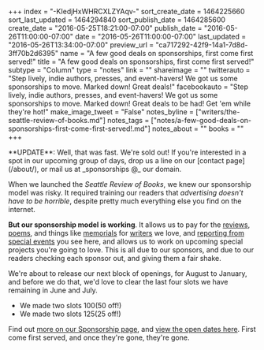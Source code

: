 +++
index = "-KIedjHxWHRCXLZYAqv-"
sort_create_date = 1464225660
sort_last_updated = 1464294840
sort_publish_date = 1464285600
create_date = "2016-05-25T18:21:00-07:00"
publish_date = "2016-05-26T11:00:00-07:00"
date = "2016-05-26T11:00:00-07:00"
last_updated = "2016-05-26T13:34:00-07:00"
preview_url = "ca717292-42f9-14a1-7d8d-3ff70b2d6395"
name = "A few good deals on sponsorships, first come first served!"
title = "A few good deals on sponsorships, first come first served!"
subtype = "Column"
type = "notes"
link = ""
shareimage = ""
twitterauto = "Step lively, indie authors, presses, and event-havers! We got us some sponsorships to move. Marked down! Great deals!"
facebookauto = "Step lively, indie authors, presses, and event-havers! We got us some sponsorships to move. Marked down! Great deals to be had! Get 'em while they're hot!"
make_image_tweet = "False"
notes_byline = ["writers/the-seattle-review-of-books.md"]
notes_tags = ["notes/a-few-good-deals-on-sponsorships-first-come-first-served!.md"]
notes_about = ""
books = ""
+++
<p class="intro">**UPDATE**: Well, that was fast. We're sold out! If you're interested in a spot in our upcoming group of days, drop us a line on our [contact page](/about/), or mail us at _sponsorships @_ our domain.</p>

When we launched the _Seattle Review of Books_, we knew our sponsorship model was risky. It required training our readers that _advertising doesn't have to be horrible_, despite pretty much everything else you find on the internet. 

<strong>But our sponsorship model is working</strong>. It allows us to pay for the [reviews](/reviews), [poems](/tags/tuesday-poem/), and things like [memorials](/notes/2016/03/01/remembering-elizabeth-eisenstein/) for [writers](http://seattlereviewofbooks.com/notes/2016/05/16/heroes-of-weirdness-in-honor-of-katherine-dunn/) we love, and [reporting from special events](http://seattlereviewofbooks.com/notes/2016/04/04/notes-from-the-field-awp-wrap-up-the-day-after/) you see here, and allows us to work on upcoming special projects you're going to love. This is all due to our sponsors, and due to our readers checking each sponsor out, and giving them a fair shake. 

We're about to release our next block of openings, for August to January, and before we do that, we'd love to clear the last four slots we have remaining in June and July. 
* We made two slots $100 ($50 off!)
* We made two slots $125 ($25 off!)

Find out <a href="http://seattlereviewofbooks.com/sponsor/" title="The Seattle Review of Books - Sponsor the Seattle Review of Books">more on our Sponsorship page</a>, and <a href="http://seattlereviewofbooks.com/sponsor/book/" title="The Seattle Review of Books - Sponsor the Seattle Review of Books">view the open dates here</a>. First come first served, and once they're gone, they're gone.